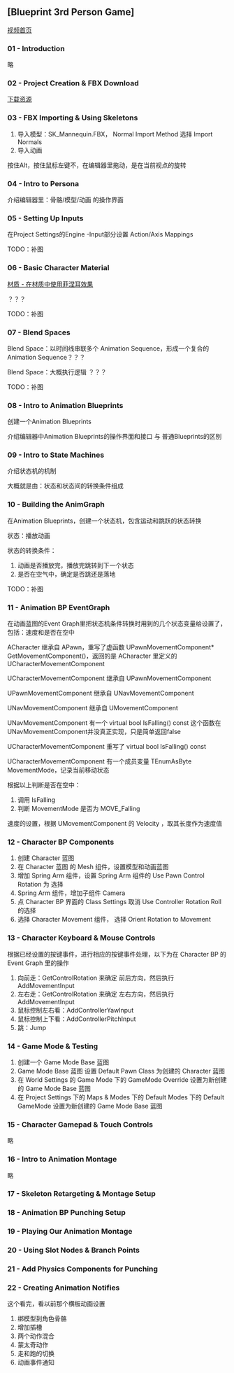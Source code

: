 ## [Blueprint 3rd Person Game]

[视频首页](https://docs.unrealengine.com/latest/INT/Videos/PLZlv_N0_O1ga0IoRrpI4xkX4qmCrhGu56/hRO82u1phyw/index.html)

### 01 - Introduction
略

### 02 - Project Creation & FBX Download
[下载资源](https://wiki.unrealengine.com/File:ThirdPerson_FBX.zip)

### 03 - FBX Importing & Using Skeletons
1. 导入模型：SK_Mannequin.FBX， Normal Import Method 选择 Import Normals
2. 导入动画

按住Alt，按住鼠标左键不，在编辑器里拖动，是在当前视点的旋转

### 04 - Intro to Persona
介绍编辑器里：骨骼/模型/动画 的操作界面

### 05 - Setting Up Inputs
在Project Settings的Engine -Input部分设置 Action/Axis Mappings

TODO：补图

### 06 - Basic Character Material
[材质 - 在材质中使用菲涅耳效果](https://docs.unrealengine.com/latest/CHN/Engine/Rendering/Materials/HowTo/Fresnel/index.html)

？？？

TODO：补图

### 07 - Blend Spaces
Blend Space：以时间线串联多个 Animation Sequence，形成一个复合的 Animation Sequence？？？

Blend Space：大概执行逻辑 ？？？

TODO：补图

### 08 - Intro to Animation Blueprints
创建一个Animation Blueprints

介绍编辑器中Animation Blueprints的操作界面和接口 与 普通Blueprints的区别

### 09 - Intro to State Machines
介绍状态机的机制

大概就是由：状态和状态间的转换条件组成

### 10 - Building the AnimGraph
在Animation Blueprints，创建一个状态机，包含运动和跳跃的状态转换

状态：播放动画

状态的转换条件：
1. 动画是否播放完，播放完跳转到下一个状态
2. 是否在空气中，确定是否跳还是落地

TODO：补图

### 11 - Animation BP EventGraph
在动画蓝图的Event Graph里把状态机条件转换时用到的几个状态变量给设置了，包括：速度和是否在空中

ACharacter 继承自 APawn，重写了虚函数 UPawnMovementComponent* GetMovementComponent()，返回的是 ACharacter 里定义的 UCharacterMovementComponent

UCharacterMovementComponent 继承自 UPawnMovementComponent

UPawnMovementComponent 继承自 UNavMovementComponent

UNavMovementComponent 继承自 UMovementComponent


UNavMovementComponent 有一个 virtual bool IsFalling() const 这个函数在 UNavMovementComponent并没真正实现，只是简单返回false

UCharacterMovementComponent 重写了 virtual bool IsFalling() const

UCharacterMovementComponent 有一个成员变量 TEnumAsByte<enum EMovementMode> MovementMode，记录当前移动状态

根据以上判断是否在空中：
1. 调用 IsFalling
2. 判断 MovementMode 是否为 MOVE_Falling

速度的设置，根据 UMovementComponent 的 Velocity ，取其长度作为速度值

### 12 - Character BP Components
1. 创建 Character 蓝图
2. 在 Character 蓝图 的 Mesh 组件，设置模型和动画蓝图
3. 增加 Spring Arm 组件，设置 Spring Arm 组件的 Use Pawn Control Rotation 为 选择
4. Spring Arm 组件，增加子组件 Camera
5. 点 Character BP 界面的 Class Settings 取消 Use Controller Rotation Roll 的选择
6. 选择 Character Movement 组件， 选择 Orient Rotation to Movement

### 13 - Character Keyboard & Mouse Controls
根据已经设置的按键事件，进行相应的按键事件处理，以下为在 Character BP 的 Event Graph 里的操作

1. 向前走：GetControlRotation 来确定 前后方向，然后执行 AddMovementInput
2. 左右走：GetControlRotation 来确定 左右方向，然后执行 AddMovementInput
3. 鼠标控制左右看：AddControllerYawInput
4. 鼠标控制上下看：AddControllerPitchInput
5. 跳：Jump

### 14 - Game Mode & Testing
1. 创建一个 Game Mode Base 蓝图
2. Game Mode Base 蓝图 设置 Default Pawn Class 为创建的 Character 蓝图
3. 在 World Settings 的 Game Mode 下的 GameMode Override 设置为新创建的 Game Mode Base 蓝图
4. 在 Project Settings 下的 Maps & Modes 下的 Default Modes 下的 Default GameMode 设置为新创建的 Game Mode Base 蓝图

### 15 - Character Gamepad & Touch Controls
略

### 16 - Intro to Animation Montage
略

### 17 - Skeleton Retargeting & Montage Setup
### 18 - Animation BP Punching Setup
### 19 - Playing Our Animation Montage
### 20 - Using Slot Nodes & Branch Points
### 21 - Add Physics Components for Punching
### 22 - Creating Animation Notifies

这个看完，看以前那个横板动画设置
1. 绑模型到角色骨骼
2. 增加插槽
3. 两个动作混合
4. 蒙太奇动作
5. 走和跑的切换
6. 动画事件通知
